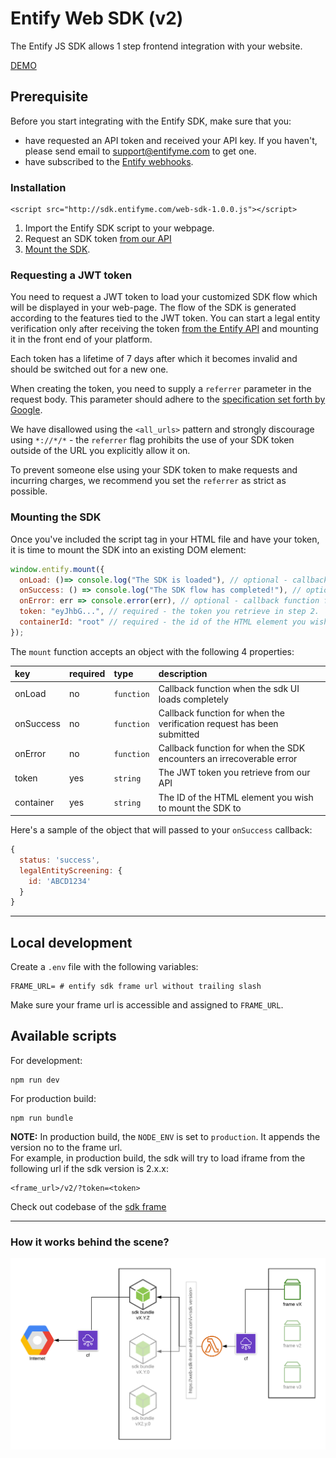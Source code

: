# Entify Web SDK (v2)

The Entify JS SDK allows 1 step frontend integration with your website. 

[DEMO](https://web-sdk-v2.herokuapp.com/)

## Prerequisite

Before you start integrating with the Entify SDK, make sure that you:

- have requested an API token and received your API key. If you haven't, please send email to support@entifyme.com to get one.
- have subscribed to the [Entify webhooks](https://developers.entifyme.com/#webhooks).

### Installation

```
<script src="http://sdk.entifyme.com/web-sdk-1.0.0.js"></script>
```

1. Import the Entify SDK script to your webpage.
2. Request an SDK token [from our API](#requesting-a-jwt-token)
3. [Mount the SDK](#mounting-the-sdk).

### Requesting a JWT token

You need to request a JWT token to load your customized SDK flow which will be displayed in your web-page.
The flow of the SDK is generated according to the features tied to the JWT token.
You can start a legal entity verification only after receiving the token [from the Entify API](https://developers.kyc-pass.com#sdk-tokens) and mounting it in the front end of your platform.

Each token has a lifetime of 7 days after which it becomes invalid and should be switched out for a new one.

When creating the token, you need to supply a `referrer` parameter in the request body. This parameter should adhere to the [specification set forth by Google](https://developer.chrome.com/extensions/match_patterns).

We have disallowed using the `<all_urls>` pattern and strongly discourage using `*://*/*` - the `referrer` flag prohibits the use of your SDK token outside of the URL you explicitly allow it on.

To prevent someone else using your SDK token to make requests and incurring charges, we recommend you set the `referrer` as strict as possible.

### Mounting the SDK

Once you've included the script tag in your HTML file and have your token, it is time to mount the SDK into an existing DOM element:

```javascript
window.entify.mount({
  onLoad: ()=> console.log("The SDK is loaded"), // optional - callback function for when the SDK interface is loaded to your website
  onSuccess: () => console.log("The SDK flow has completed!"), // optional - callback function for when the verification request has been submitted
  onError: err => console.error(err), // optional - callback function for when the SDK encounters an irrecoverable error
  token: "eyJhbG...", // required - the token you retrieve in step 2.
  containerId: "root" // required - the id of the HTML element you wish to mount the SDK to.
});
```


The `mount` function accepts an object with the following 4 properties:

| key       | required | type       | description                                                            |
| :-------- | :------- | :--------- | :--------------------------------------------------------------------- |
| onLoad    | no       | `function` | Callback function when the sdk UI loads completely                     |
| onSuccess | no       | `function` | Callback function for when the verification request has been submitted |
| onError   | no       | `function` | Callback function for when the SDK encounters an irrecoverable error   |
| token     | yes      | `string`   | The JWT token you retrieve from our API                                |
| container | yes      | `string`   | The ID of the HTML element you wish to mount the SDK to                |

Here's a sample of the object that will passed to your `onSuccess` callback:

```javascript
{
  status: 'success',
  legalEntityScreening: {
    id: 'ABCD1234'
  }
}
```
---
## Local development

Create a `.env` file with the following variables:

```
FRAME_URL= # entify sdk frame url without trailing slash
```
Make sure your frame url is accessible and assigned to `FRAME_URL`.

## Available scripts  

For development: 
```
npm run dev
```

For production build: 
```
npm run bundle
```

**NOTE:** In production build, the `NODE_ENV` is set to `production`. It appends the version no to the frame url.  
For example, in production build, the sdk will try to load iframe from the following url if the sdk version is 2.x.x:   
```
<frame_url>/v2/?token=<token>
```
Check out codebase of the [sdk frame](https://github.com/kycpass/web-sdk-frame)

---

### How it works behind the scene?
![arch](https://raw.githubusercontent.com/kycpass/web-sdk-v2/master/arch.png?token=AE23SBL6UCJHJGQDJA5EY5S6C43ZG)
